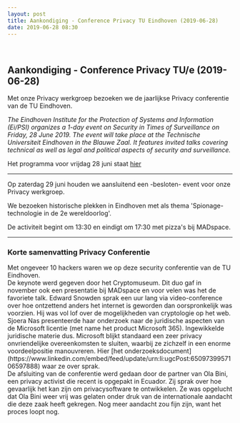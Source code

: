 ```yaml
---
layout: post
title: Aankondiging - Conference Privacy TU Eindhoven (2019-06-28)
date: 2019-06-28 08:30
---
```

<br>

<h2>Aankondiging - Conference Privacy TU/e (2019-06-28)</h2>

Met onze Privacy werkgroep bezoeken we de jaarlijkse Privacy conferentie van de TU Eindhoven. 

_The Eindhoven Institute for the Protection of Systems and Information (Ei/PSI) organizes a 1-day event on Security in Times of Surveillance on Friday, 28 June 2019. The event will take place at the Technische Universiteit Eindhoven in the Blauwe Zaal. It features invited talks covering technical as well as legal and political aspects of security and surveillance._

Het programma voor vrijdag 28 juni staat [hier](https://www.win.tue.nl/eipsi/surveillance.html) 

---

Op zaterdag 29 juni houden we aansluitend een -besloten- event voor onze Privacy werkgroep.

We bezoeken historische plekken in Eindhoven met als thema 'Spionage-technologie in de 2e wereldoorlog'. 

De activiteit begint om 13:30 en eindigt om 17:30 met pizza's bij MADspace. 

---

<h3>Korte samenvatting Privacy Conferentie</h3>
Met ongeveer 10 hackers waren we op deze security conferentie van de TU Eindhoven. <BR/>
De keynote werd gegeven door het Cryptomuseum. Dit duo gaf in november ook een presentatie bij MADspace en voor velen was het de favoriete talk. 
Edward Snowden sprak een uur lang via video-conference over hoe ontzettend anders het internet is geworden dan oorspronkelijk was voorzien. 
Hij was vol lof over de mogelijkheden van cryptologie op het web. <BR/>
Sjoera Nas presenteerde haar onderzoek naar de juridische aspecten van de Microsoft licentie (met name het product Microsoft 365). Ingewikkelde juridische materie dus. 
Microsoft blijkt standaard een zeer privacy onvriendelijke overeenkomsten te sluiten, waarbij ze zichzelf in een enorme voordeelpositie manouvreren. Hier [het onderzoeksdocument](https://www.linkedin.com/embed/feed/update/urn:li:ugcPost:6509739957106597888) waar ze over sprak. <BR/>
De afsluiting van de conferentie werd gedaan door de partner van Ola Bini, een privacy activist die recent is opgepakt in Ecuador. 
Zij sprak over hoe gevaarlijk het kan zijn om privacysoftware te ontwikkelen. Ze was opgelucht dat Ola Bini weer vrij was gelaten onder druk van de internationale aandacht die deze zaak heeft gekregen. 
Nog meer aandacht zou fijn zijn, want het proces loopt nog. <BR/> 
